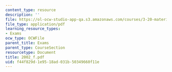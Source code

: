 ```yaml
---
content_type: resource
description: ''
file: https://ol-ocw-studio-app-qa.s3.amazonaws.com/courses/3-20-materials-at-equilibrium-sma-5111-fall-2003/f44f829d1e9518ad031b50349660f11e_2002_f.pdf
file_type: application/pdf
learning_resource_types:
- Exams
ocw_type: OCWFile
parent_title: Exams
parent_type: CourseSection
resourcetype: Document
title: 2002_f.pdf
uid: f44f829d-1e95-18ad-031b-50349660f11e
---
```

